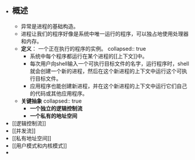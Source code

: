 - ## 概述
	- 异常是进程的基础构造。
	- 进程让我们的程序好像是系统中唯一运行的程序，可以独占地使用处理器和内存。
	- **定义**： 一个正在执行的程序的实例。
	  collapsed:: true
		- 系统中每个程序都运行在某个进程的[[上下文]]中。
		- 每次用户向shell输入一个可执行目标文件的名字，运行程序时，shell就会创建一个新的进程，然后在这个新进程的上下文中运行这个可执行目标文件。
		- 应用程序也能创建新进程，并在这个新进程的上下文中运行它们自己的代码或其他应用程序。
	- **关键抽象**
	  collapsed:: true
		- **一个独立的逻辑控制流**
		- **一个私有的地址空间**
- [[逻辑控制流]]
- [[并发流]]
- [[私有地址空间]]
- [[用户模式和内核模式]]
-